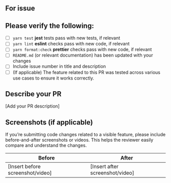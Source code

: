 ## For issue #

## Please verify the following:

- [ ] `yarn test` **jest** tests pass with new tests, if relevant
- [ ] `yarn lint` **eslint** checks pass with new code, if relevant
- [ ] `yarn format:check` **prettier** checks pass with new code, if relevant
- [ ] `README.md` (or relevant documentation) has been updated with your changes
- [ ] Include issue number in title and description
- [ ] (If applicable) The feature related to this PR was tested across various use cases to ensure it works correctly.

## Describe your PR

[Add your PR description]

## Screenshots (if applicable)

If you’re submitting code changes related to a visible feature, please include before-and-after screenshots or videos. This helps the reviewer easily compare and understand the changes.

| Before                           | After                           |
| -------------------------------- | ------------------------------- |
| [Insert before screenshot/video] | [Insert after screenshot/video] |
